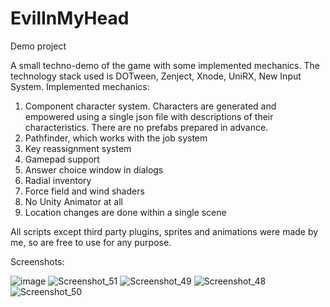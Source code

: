 # EvilInMyHead
Demo project

A small techno-demo of the game with some implemented mechanics. The technology stack used is DOTween, Zenject, Xnode, UniRX, New Input System. Implemented mechanics:
1) Component character system. Characters are generated and empowered using a single json file with descriptions of their characteristics. There are no prefabs prepared in advance.
2) Pathfinder, which works with the job system
3) Key reassignment system
4) Gamepad support
5) Answer choice window in dialogs
6) Radial inventory
7) Force field and wind shaders
8) No Unity Animator at all
9) Location changes are done within a single scene

All scripts except third party plugins, sprites and animations were made by me, so are free to use for any purpose.

Screenshots:

![image](https://user-images.githubusercontent.com/83251600/189062057-5ab347fe-dfb0-4afc-bc19-d2212b57f18f.png)
![Screenshot_51](https://user-images.githubusercontent.com/83251600/189058213-6e90340c-827e-4f5e-9202-f7f67cd795e9.png)
![Screenshot_49](https://user-images.githubusercontent.com/83251600/189061171-d30e8e59-b724-427a-98fd-7ebf8b17df7e.png)
![Screenshot_48](https://user-images.githubusercontent.com/83251600/189061181-b2f2c2e8-ab9a-4ec6-9521-676ccf973786.png)
![Screenshot_50](https://user-images.githubusercontent.com/83251600/189061187-dc44e6f8-a0be-45ed-88a5-00def1dc26cd.png)
